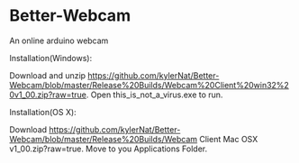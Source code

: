 Better-Webcam
=============

An online arduino webcam

Installation(Windows):

Download and unzip https://github.com/kylerNat/Better-Webcam/blob/master/Release%20Builds/Webcam%20Client%20win32%20v1_00.zip?raw=true. Open this_is_not_a_virus.exe to run.

Installation(OS X):

Download https://github.com/kylerNat/Better-Webcam/blob/master/Release%20Builds/Webcam Client Mac OSX v1_00.zip?raw=true. Move to you Applications Folder.
